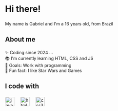 <h1 align="left">Hi there!</h1>

###

<p align="left">My name is Gabriel and I'm a 16 years old, from Brazil</p>

###

<h2 align="left">About me</h2>

###

<p align="left">✨ Coding since 2024 ...<br>📚 I'm currently learning HTML, CSS and JS<br>🎯 Goals: Work with programming<br>🎲 Fun fact: I like Star Wars and Games</p>

###

<h2 align="left">I code with</h2>

###

<div align="left">
  <img src="https://cdn.jsdelivr.net/gh/devicons/devicon/icons/javascript/javascript-original.svg" height="30" alt="javascript logo"  />
  <img width="12" />
  <img src="https://cdn.jsdelivr.net/gh/devicons/devicon/icons/html5/html5-original.svg" height="30" alt="html5 logo"  />
  <img width="12" />
  <img src="https://cdn.jsdelivr.net/gh/devicons/devicon/icons/css3/css3-original.svg" height="30" alt="css3 logo"  />
  <img width="12" />
</div>

###
